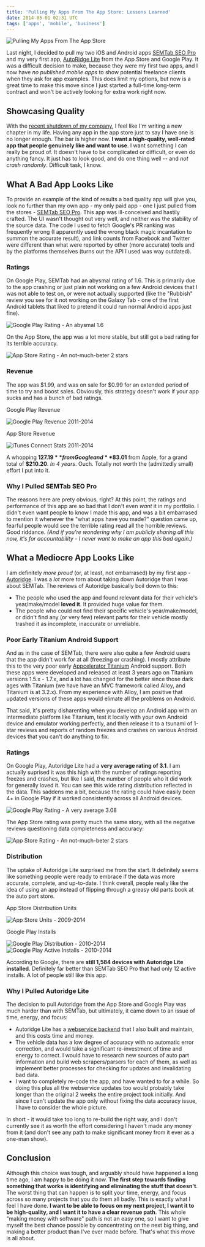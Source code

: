 ```yaml
---
title: 'Pulling My Apps From The App Store: Lessons Learned'
date: 2014-05-01 02:31 UTC
tags: ['apps', 'mobile', 'business']
---
```


![Pulling My Apps From The App Store](/images/posts/2014/appstore/itunesconnect-unpublished-apps.png)

Last night, I decided to pull my two iOS and Android apps [SEMTab SEO
Pro](/blog/android-iphone-seo-app/) and my very first app, [AutoRidge
Lite](/blog/zero-to-app-in-two-weeks-with-titanium/) from the App Store and
Google Play. It was a difficult decision to make, because they were my first
two apps, and I now have _no published mobile apps_ to show potential freelance
clients when they ask for app examples. This does limit my options, but now is
a great time to make this move since I just started a full-time long-term
contract and won't be actively looking for extra work right now.

## Showcasing Quality

With the [recent shutdown of my company](/blog/funemployed/), I feel like I'm
writing a new chapter in my life. Having any app in the app store just to say I
have one is no longer enough. The bar is higher now. **I want a high-quality,
well-rated app that people genuinely like and want to use**. I want something I
can really be proud of. It doesn't have to be complicated or difficult, or even
do anything fancy. It just has to look good, and do one thing well -- and _not
crash randomly_. Difficult task, I know.

## What A Bad App Looks Like

To provide an example of the kind of results a bad quality app will give you,
look no further than my own app - my only paid app - one I just pulled from the
stores - [SEMTab SEO Pro](http://semtab.com/). This app was ill-conceived and
hastily crafted. The UI wasn't thought out very well, and neither was the
stability of the source data. The code I used to fetch Google's PR ranking was
frequently wrong (I apparently used the wrong black magic incantation to summon
the accurate result), and link counts from Facebook and Twitter were
different than what were reported by other (more accurate) tools and by the
platforms themselves (turns out the API I used was way outdated).

### Ratings

On Google Play, SEMTab had an abysmal rating of 1.6. This is primarily due to
the app crashing or just plain not working on a few Android devices that I
was not able to test on, or were not actually supported (like the "Rubbish"
review you see for it not working on the Galaxy Tab - one of the first Android
tablets that liked to pretend it could run normal Android apps just fine).

![Google Play Rating - An abysmal 1.6](/images/posts/2014/appstore/semtab-googleplay-ratings.png)

On the App Store, the app was a lot more stable, but still got a bad rating for
its terrible accuracy.

![App Store Rating - An not-much-beter 2 stars](/images/posts/2014/appstore/semtab-appstore-ratings.png)

### Revenue

The app was $1.99, and was on sale for $0.99 for an extended period
of time to try and boost sales. Obviously, this strategy doesn't work if your
app sucks and has a bunch of bad ratings.

Google Play Revenue

![Google Play Revenue 2011-2014](/images/posts/2014/appstore/semtab-googleplay-revenue.png)

App Store Revenue

![iTunes Connect Stats 2011-2014](/images/posts/2014/appstore/itunesconnect-proceeds-2009-2014.png)

A whopping **$127.19** from Google and **$83.01** from Apple, for a grand total
of **$210.20**. _In 4 years_. Ouch. Totally not worth the (admittedly small)
effort I put into it.

### Why I Pulled SEMTab SEO Pro

The reasons here are prety obvious, right? At this point, the ratings and
performance of this app are so bad that I don't even _want_ it in my portfolio.
I didn't even want people to know I made this app, and was a bit embarrased to
mention it whenever the "what apps have you made?" question came up, fearful
people would see the terrible rating read all the horrible reviews. Good
riddance. _(And if you're wondering why I am publicly sharing all this now, it's
for accountability - I never want to make an app this bad again.)_

## What a Mediocre App Looks Like

I am definitely _more proud_ (or, at least, not embarrased) by my first app -
[Autoridge](http://autoridge.com/mobile). I was a _lot_ more torn
about taking down Autoridge than I was about SEMTab. The reviews of Autoridge
basically boil down to this:

 * The people who used the app and found relevant data for their vehicle's
   year/make/model **loved it**. It provided huge value for them.
 * The people who could not find their specific vehicle's year/make/model, or
   didn't find any (or very few) relevant parts for their vehicle mostly
   trashed it as incomplete, inaccurate or unreliable.

### Poor Early Titanium Android Support

And as in the case of SEMTab, there were also quite a few Android users that
the app didn't work for at all (freezing or crashing). I mostly attribute this
to the very poor early [Appcelerator Titanium](http://www.appcelerator.com/)
Android support. Both these apps were developed and released at least 3 years
ago on Titanium versions 1.5.x - 1.7.x, and a lot has changed for the better
since those dark ages with Titanium (we have have an MVC framework called
Alloy, and Titanium is at 3.2.x). From my experience with Alloy, I am positive
that updated versions of these apps would elimate all the problems on Android.

That said, it's pretty disharenting when you develop an Android app with an
intermediate platform like Titanium, test it locally with your own Android
device and emulator working perfectly, and then release it to a tsunami of
1-star reviews and reports of random freezes and crashes on various Android
devices that you can't do anything to fix.

### Ratings

On Google Play, Autoridge Lite had a **very average rating of 3.1**. I am
actually suprised it was this high with the number of ratings reporting freezes
and crashes, but like I said, the number of people who it did work for
generally loved it. You can see this wide rating distribution reflected in the
data. This saddens me a bit, because the rating could have easily been 4+ in
Google Play if it worked consistently across all Android devices.

![Google Play Rating - A very average 3.08](/images/posts/2014/appstore/autoridge-googleplay-ratings.png)

The App Store rating was pretty much the same story, with all the negative
reviews questioning data completeness and accuracy:

![App Store Rating - An not-much-beter 2 stars](/images/posts/2014/appstore/autoridge-appstore-ratings.png)

### Distribution

The uptake of Autoridge Lite surprised me from the start. It definitely seems
like something people were ready to embrace if the data was more accurate,
complete, and up-to-date. I think overall, people really like the idea of using
an app instead of flipping through a greasy old parts book at the auto part
store.

App Store Distribution Units

![App Store Units - 2009-2014](/images/posts/2014/appstore/itunesconnect-units-2009-2014.png)

Google Play Installs

![Google Play Distribution - 2010-2014](/images/posts/2014/appstore/autoridge-googleplay-units.png)
![Google Play Active Installs - 2010-2014](/images/posts/2014/appstore/autoridge-googleplay-activeinstalls.png)

According to Google, there are **still 1,584 devices with Autoridge Lite
installed**. Definitely far better than SEMTab SEO Pro that had only
12 active installs. A lot of people still like this app.

### Why I Pulled Autoridge Lite

The decision to pull Autoridge from the App Store and Google Play was much
harder than with SEMTab, but ultimately, it came down to an issue of time,
energy, and focus:

 * Autoridge Lite has a [webservice backend](http://autoridge.com) that I also
   built and maintain, and this costs time and money.
 * The vehicle data has a low degree of accuracy with no automatic error
   correction, and would take a significant re-investment of time and energy to
   correct. I would have to research new sources of auto part information and
   build web scrapers/parsers for each of them, as well as implement better
   processes for checking for updates and invalidating bad data.
 * I want to completely re-code the app, and have wanted to for a while. So
   doing this plus all the webservice updates too would probably take longer than
   the original 2 weeks the entire project took initially. And since I can't
   update the app only without fixing the data accuracy issue, I have to
   consider the whole picture.

In short - it would take too long to re-build the right way, and I don't
currently see it as worth the effort considering I haven't made any money from
it (and don't see any path to make significant money from it ever as a one-man
show).

## Conclusion

Although this choice was tough, and arguably should have happened a long time
ago, I am happy to be doing it now. **The first step towards finding something
that works is identifying and eliminating the stuff that doesn't**. The worst
thing that can happen is to split your time, energy, and focus across so many
projects that you do them all badly. This is exactly what I feel I have done.
**I want to be able to focus on my next project, I want it to be
high-quality, and I want it to have a clear revenue path**. This whole "making
money with software" path is not an easy one, so I want to give myself the best
chance possible by concentrating on the next big thing, and making a better
product than I've ever made before. That's what this move is all about.


